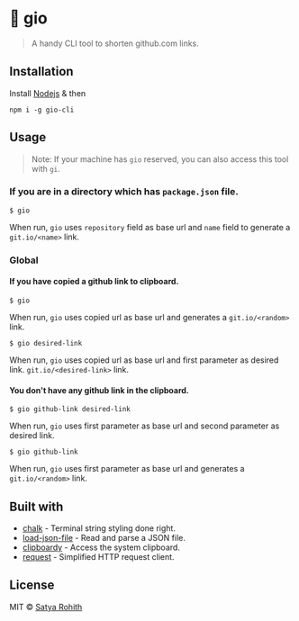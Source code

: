 # 🔗 gio
> A handy CLI tool to shorten github.com links.

## Installation

Install [Nodejs](https://nodejs.org) & then
```
npm i -g gio-cli
```

## Usage

> Note: If your machine has `gio` reserved, you can also access this tool with `gi`.

### If you are in a directory which has `package.json` file.
 ```
 $ gio
 ```
When run, `gio` uses `repository` field as base url and `name` field to generate a `git.io/<name>` link.


### Global
#### If you have copied a github link to clipboard.
```
$ gio
```
When run, `gio` uses copied url as base url and generates a `git.io/<random>` link.

```
$ gio desired-link
```
When run, `gio` uses copied url as base url and first parameter as desired link.  `git.io/<desired-link>` link.

#### You don't have any github link in the clipboard.
```
$ gio github-link desired-link
```
When run, `gio` uses first parameter as base url and second parameter as desired link.

```
$ gio github-link
```
When run, `gio` uses first parameter as base url and generates a `git.io/<random>` link.

## Built with

- [chalk](https://github.com/chalk/chalk) - Terminal string styling done right.
- [load-json-file](https://github.com/sindresorhus/load-json-file) - Read and parse a JSON file.
- [clipboardy](https://github.com/sindresorhus/clipboardy) - Access the system clipboard.
- [request](https://github.com/request/request) - Simplified HTTP request client.

## License

MIT © [Satya Rohith](https://satyarohith.com)
